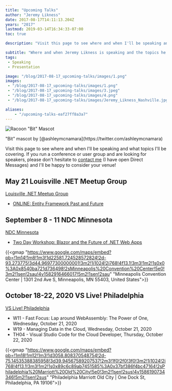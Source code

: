 ```yaml
---
title: "Upcoming Talks"
author: "Jeremy Likness"
date: 2017-08-17T14:11:13.204Z
years: "2017"
lastmod: 2019-03-14T16:34:33-07:00
toc: true

description: "Visit this page to see where and when I'll be speaking and what topics I'll be covering."

subtitle: "Where and when Jeremy Likness is speaking and the topics he will cover."
tags:
 - Speaking
 - Presentation 

image: "/blog/2017-08-17_upcoming-talks/images/1.png" 
images:
 - "/blog/2017-08-17_upcoming-talks/images/1.png" 
 - "/blog/2017-08-17_upcoming-talks/images/3.jpeg" 
 - "/blog/2017-08-17_upcoming-talks/images/4.png" 
 - "/blog/2017-08-17_upcoming-talks/images/Jeremy_Likness_Nashville.jpg" 

aliases:
    - "/upcoming-talks-eaf27ff8a3a7"
---
```


![Racoon "Bit" Mascot](/blog/2017-08-17_upcoming-talks/images/1.png)
<figcaption>"Bit" mascot by [@ashleymcnamara](https://twitter.com/ashleymcnamara)</figcaption>

Visit this page to see where and when I'll be speaking and what topics I'll be covering. If you run a conference or user group and are looking for speakers, please don't hesitate to <i class="fab fa-twitter"></i> [contact me](https://twitter.com/messages/compose?recipient_id=jeremylikness) (I have open Direct Messages) and I'll be happy to consider your venue!

## May 21 Louisville .NET Meetup Group

[Louisville .NET Meetup Group](https://www.meetup.com/Louisville-DotNet/)

* [ONLINE: Entity Framework Past and Future](https://www.meetup.com/Louisville-DotNet/events/270049199/)

## September 8 - 11 NDC Minnesota

[NDC Minnesota](https://ndcminnesota.com/)

* [Two Day Workshop: Blazor and the Future of .NET Web Apps](https://ndcminnesota.com/workshop/blazor-and-the-future-of-net-web-apps/)

{{<gmap "https://www.google.com/maps/embed?pb=!1m14!1m8!1m3!1d22581.724528572824!2d-93.273775!3d44.96977300000001!3m2!1i1024!2i768!4f13.1!3m3!1m2!1s0x0%3A0x8540ba721d736498!2sMinneapolis%20Convention%20Center!5e0!3m2!1sen!2sau!4v1582916466017!5m2!1sen!2sau" "Minneapolis Convention Center | 1301 2nd Ave S, Minneapolis, MN 55403, United States">}}

## October 18-22, 2020 VS Live! Philadelphia

[VS Live! Philadelphia](https://vslive.com/events/philadelphia-2020/home.aspx)

* W11 - Fast Focus: Lap around WebAssembly: The Power of One, Wednesday, October 21, 2020
* W19 - Managing Data in the Cloud, Wednesday, October 21, 2020
* TH04 - Visual Studio Code for the Cloud Developer, Thursday, October 22, 2020

{{<gmap "https://www.google.com/maps/embed?pb=!1m18!1m12!1m3!1d3058.808370548754!2d-75.14535388385958!3d39.94567589207537!2m3!1f0!2f0!3f0!3m2!1i1024!2i768!4f13.1!3m3!1m2!1s0x89c6c89ab7451585%3A0x37bf386f4bc47164!2sPhiladelphia%20Marriott%20Old%20City!5e0!3m2!1sen!2sus!4v1586190734346!5m2!1sen!2sus" "Philadelphia Marriott Old City | One Dock St, Philadelphia, PA 19106">}}
